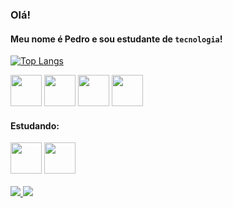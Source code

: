 ### Olá!
#### Meu nome é Pedro e sou estudante de `tecnologia`!
[![Top Langs](https://github-readme-stats.vercel.app/api/top-langs/?username=pedro-ramxs&layout=compact)](https://github.com/pedro-ramxs)
<div>
    <img src="https://cdn.jsdelivr.net/gh/devicons/devicon/icons/html5/html5-original.svg"  height="50" />
    <img src="https://cdn.jsdelivr.net/gh/devicons/devicon/icons/css3/css3-original.svg" height="50" />
    <img src="https://cdn.jsdelivr.net/gh/devicons/devicon/icons/javascript/javascript-original.svg" height="50" />
    <img src="https://cdn.jsdelivr.net/gh/devicons/devicon/icons/react/react-original.svg" height="50" />
</div>
<div>
    <h4>Estudando:</h4>
    <img src="https://cdn.jsdelivr.net/gh/devicons/devicon/icons/csharp/csharp-original.svg" height="50" />
    <img src="https://cdn.jsdelivr.net/gh/devicons/devicon/icons/angularjs/angularjs-original.svg" height="50" />
</div>
<br>
<div>
    <a href="https://linkedin.com/in/pedro-ramos-carvalho" target="_blank">
        <img src="https://img.shields.io/badge/LinkedIn-0077B5?style=for-the-badge&logo=linkedin&logoColor=white">
    </a>
    <a href = "mailto:pedroramoscarvalho2006@gmail.com">
        <img src="https://img.shields.io/badge/Gmail-D14836?style=for-the-badge&logo=gmail&logoColor=white" target="_blank">
    </a>
</div>
